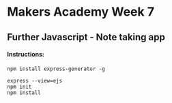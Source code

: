Makers Academy Week 7
=====

Further Javascript - Note taking app
----

#### Instructions:

`npm install express-generator -g`

```
express --view=ejs
npm init
npm install
```
